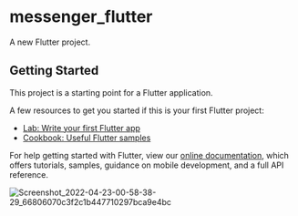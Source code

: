 # messenger_flutter

A new Flutter project.

## Getting Started

This project is a starting point for a Flutter application.

A few resources to get you started if this is your first Flutter project:

- [Lab: Write your first Flutter app](https://flutter.dev/docs/get-started/codelab)
- [Cookbook: Useful Flutter samples](https://flutter.dev/docs/cookbook)

For help getting started with Flutter, view our
[online documentation](https://flutter.dev/docs), which offers tutorials,
samples, guidance on mobile development, and a full API reference.

![Screenshot_2022-04-23-00-58-38-29_66806070c3f2c1b447710297bca9e4bc](https://user-images.githubusercontent.com/30185967/164782087-9bc91fd6-169e-42e7-a1e5-9a5b172479ac.jpg)

